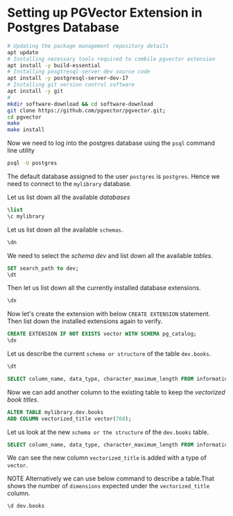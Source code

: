 # Setting up PGVector Extension in Postgres Database

```bash
# Updating the package management repository details
apt update
# Installing necessary tools required to combile pgvector extension
apt install -y build-essential
# Installing posgtresql-server dev source code
apt install -y postgresql-server-dev-17
# Installing git version control software
apt install -y git
#
mkdir software-download && cd software-download 
git clone https://github.com/pgvector/pgvector.git;
cd pgvector
make
make install
```

Now we need to log into the postgres database using the `psql` command line utility

```bash
psql -U postgres
```
The default database assigned to the user `postgres` is `postgres`. Hence we need to connect to the `mylibrary` database. 

Let us list down all the available *databases*

```SQL
\list
\c mylibrary
```

Let us list down all the available `schemas`. 

```SQL
\dn
```

We need to select the *schema dev* and list down all the available *tables*. 

```SQL
SET search_path to dev;
\dt
```

Then let us list down all the currently installed database extensions. 

```bash
\dx
```

Now let's create the extension with below `CREATE EXTENSION` statement. Then list down the installed extensions again to verify. 

```sql
CREATE EXTENSION IF NOT EXISTS vector WITH SCHEMA pg_catalog;
\dx
```

Let us describe the current `schema or structure` of the table `dev.books`. 

```SQL
\dt

SELECT column_name, data_type, character_maximum_length FROM information_schema.columns WHERE table_schema = 'dev' AND table_name = 'books';
```

Now we can add another column to the existing table to keep the *vectorized book titles*. 

```sql
ALTER TABLE mylibrary.dev.books
ADD COLUMN vectorized_title vector(768);
```

Let us look at the new `schema or the structure` of the `dev.books` table. 

```SQL
SELECT column_name, data_type, character_maximum_length FROM information_schema.columns WHERE table_schema = 'dev' AND table_name = 'books';
```
We can see the new column `vectorized_title` is added with a type of `vector`. 

NOTE
Alternatively we can use below command to describe a table.That shows the number of `dimensions` expected under the `vectorized_title` column. 

```SQL
\d dev.books
```




